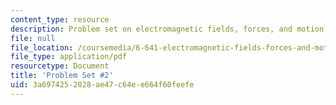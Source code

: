 ```yaml
---
content_type: resource
description: Problem set on electromagnetic fields, forces, and motion.
file: null
file_location: /coursemedia/6-641-electromagnetic-fields-forces-and-motion-spring-2009/3a6974252028ae47c64ee664f60feefe_MIT6_641s09_pset02.pdf
file_type: application/pdf
resourcetype: Document
title: 'Problem Set #2'
uid: 3a697425-2028-ae47-c64e-e664f60feefe
---
```

